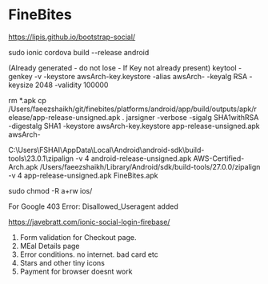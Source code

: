 # FineBites


https://lipis.github.io/bootstrap-social/

  <link href="https://maxcdn.bootstrapcdn.com/font-awesome/4.7.0/css/font-awesome.min.css" rel="stylesheet">
 <link href="https://maxcdn.bootstrapcdn.com/bootstrap/3.3.7/css/bootstrap.min.css" rel="stylesheet">
  <link href="https://cdnjs.cloudflare.com/ajax/libs/bootstrap-social/5.1.1/bootstrap-social.css" rel="stylesheet"> 

sudo ionic cordova build --release android	

(Already generated - do not lose - If Key not already present)
keytool -genkey -v -keystore  awsArch-key.keystore -alias awsArch- -keyalg RSA -keysize 2048 -validity 100000

rm *.apk
cp /Users/faeezshaikh/git/finebites/platforms/android/app/build/outputs/apk/release/app-release-unsigned.apk .
jarsigner -verbose -sigalg SHA1withRSA -digestalg SHA1 -keystore awsArch-key.keystore app-release-unsigned.apk awsArch-

C:\Users\FSHAI\AppData\Local\Android\android-sdk\build-tools\23.0.1\zipalign -v 4 android-release-unsigned.apk AWS-Certified-Arch.apk
/Users/faeezshaikh/Library/Android/sdk/build-tools/27.0.0/zipalign -v 4 app-release-unsigned.apk FineBites.apk


sudo chmod -R a+rw ios/

For Google 403 Error: Disallowed_Useragent added 
<preference name="OverrideUserAgent" value="Mozilla/5.0 Google" />

https://javebratt.com/ionic-social-login-firebase/



1. Form validation for Checkout page.
3. MEal Details page
6. Error conditions. no internet. bad card etc
4. Stars and other tiny icons
3. Payment for browser doesnt work